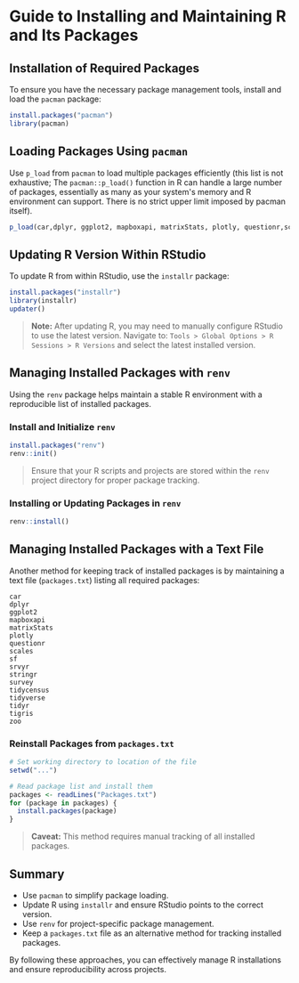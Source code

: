 # Guide to Installing and Maintaining R and Its Packages

## Installation of Required Packages

To ensure you have the necessary package management tools, install and load the `pacman` package:

```r
install.packages("pacman")
library(pacman)
```

## Loading Packages Using `pacman`

Use `p_load` from `pacman` to load multiple packages efficiently (this list is not exhaustive; The `pacman::p_load()` function in R can handle a large number of packages, essentially as many as your system's memory and R environment can support. There is no strict upper limit imposed by pacman itself).

```r
p_load(car,dplyr, ggplot2, mapboxapi, matrixStats, plotly, questionr,scales, sf, srvyr, stringr,survey, tidycensus,tidyverse,tidyr, tigris, zoo)
```

## Updating R Version Within RStudio

To update R from within RStudio, use the `installr` package:

```r
install.packages("installr")
library(installr)
updater()
```

> **Note:** After updating R, you may need to manually configure RStudio to use the latest version. Navigate to:
> `Tools > Global Options > R Sessions > R Versions` and select the latest installed version.

## Managing Installed Packages with `renv`

Using the `renv` package helps maintain a stable R environment with a reproducible list of installed packages.

### Install and Initialize `renv`

```r
install.packages("renv")
renv::init()
```

> Ensure that your R scripts and projects are stored within the `renv` project directory for proper package tracking.

### Installing or Updating Packages in `renv`

```r
renv::install()
```

## Managing Installed Packages with a Text File

Another method for keeping track of installed packages is by maintaining a text file (`packages.txt`) listing all required packages:

```
car
dplyr
ggplot2
mapboxapi
matrixStats
plotly
questionr
scales
sf
srvyr
stringr
survey
tidycensus
tidyverse
tidyr
tigris
zoo
```

### Reinstall Packages from `packages.txt`

```r
# Set working directory to location of the file
setwd("...")

# Read package list and install them
packages <- readLines("Packages.txt")
for (package in packages) {
  install.packages(package)
}
```

> **Caveat:** This method requires manual tracking of all installed packages.

## Summary

- Use `pacman` to simplify package loading.
- Update R using `installr` and ensure RStudio points to the correct version.
- Use `renv` for project-specific package management.
- Keep a `packages.txt` file as an alternative method for tracking installed packages.

By following these approaches, you can effectively manage R installations and ensure reproducibility across projects.
